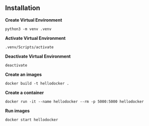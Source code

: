 ## Installation

**Create Virtual Environment**
```
python3 -m venv .venv
```
**Activate Virtual Environment**
```
.venv/Scripts/activate
```
**Deactivate Virtual Environment**
```
deactivate
```
**Create an images**
```
docker build -t hellodocker .
```
**Create a container**
```
docker run -it --name hellodocker --rm -p 5000:5000 hellodocker
```
**Run images**
```
docker start hellodocker
```
